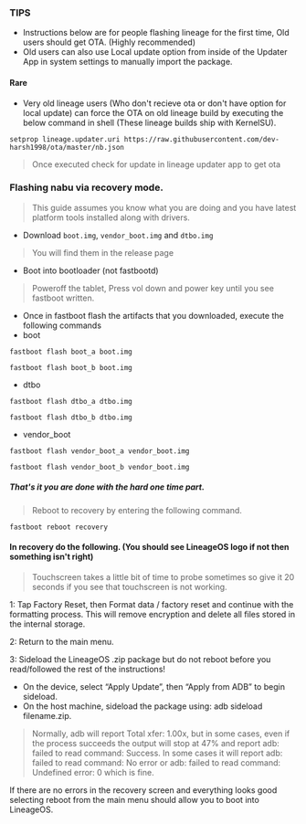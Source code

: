 ### TIPS

* Instructions below are for people flashing lineage for the first time, Old users should get OTA. (Highly recommended)
* Old users can also use Local update option from inside of the Updater App in system settings to manually import the package.

#### Rare
* Very old lineage users (Who don't recieve ota or don't have option for local update) can force the OTA on old lineage build by executing the below command in shell (These lineage builds ship with KernelSU).

`setprop lineage.updater.uri https://raw.githubusercontent.com/dev-harsh1998/ota/master/nb.json`
> Once executed check for update in lineage updater app to get ota

### Flashing nabu via recovery mode.

> This guide assumes you know what you are doing and you have latest platform tools installed along with drivers.

* Download `boot.img`, `vendor_boot.img` and `dtbo.img`
> You will find them in the release page

* Boot into bootloader (not fastbootd)
> Poweroff the tablet, Press vol down and power key until you see fastboot written.

* Once in fastboot flash the artifacts that you downloaded, execute the following commands
* boot
  
`fastboot flash boot_a boot.img`

`fastboot flash boot_b boot.img`

* dtbo
  
`fastboot flash dtbo_a dtbo.img`

`fastboot flash dtbo_b dtbo.img`

* vendor_boot
  
`fastboot flash vendor_boot_a vendor_boot.img`

`fastboot flash vendor_boot_b vendor_boot.img`

##### That's it you are done with the hard one time part.

> Reboot to recovery by entering the following command.

`fastboot reboot recovery`

#### In recovery do the following. (You should see LineageOS logo if not then something isn't right)
> Touchscreen takes a little bit of time to probe sometimes so give it 20 seconds if you see that touchscreen is not working.

1: Tap Factory Reset, then Format data / factory reset and continue with the formatting process. This will remove encryption and delete all files stored in the internal storage.

2: Return to the main menu.

3: Sideload the LineageOS .zip package but do not reboot before you read/followed the rest of the instructions!
* On the device, select “Apply Update”, then “Apply from ADB” to begin sideload.
* On the host machine, sideload the package using: adb sideload filename.zip.
> Normally, adb will report Total xfer: 1.00x, but in some cases, even if the process succeeds the output will stop at 47% and report adb: failed to read command: Success. In some cases it will report adb: failed to read command: No error or adb: failed to read command: Undefined error: 0 which is fine.

If there are no errors in the recovery screen and everything looks good selecting reboot from the main menu should allow you to boot into LineageOS.
